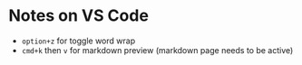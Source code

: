 # Notes on VS Code

- `option+z` for toggle word wrap
- `cmd+k` then `v` for markdown preview (markdown page needs to be active)
